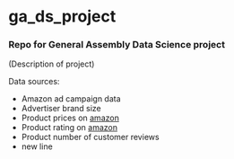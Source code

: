 # ga_ds_project
### Repo for General Assembly Data Science project
(Description of project)

Data sources:
* Amazon ad campaign data 
* Advertiser brand size
* Product prices on [amazon](http:/www.amazon.com)
* Product rating on [amazon](http:/www.amazon.com)
* Product number of customer reviews
* new line